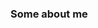 ### Some about me

<!--
**f1napl/f1napl** is a ✨ _special_ ✨ repository because its `README.md` (this file) appears on your GitHub profile.

Here are some ideas to get you started:

- 🔭 I’m currently working on site
- 🌱 I’m currently learning python
- 🤔 I’m looking for help with site&python
- 📫 Contacts: jstflwme#6764
-->
